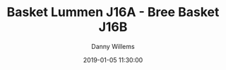 ---
layout: album
title: Basket Lummen J16A - Bree Basket J16B
description: Competitie wedstrijd tussen Basket Lummen J16A en Bree Basket J16B.
date: 2019-01-05 11:30:00
cover: /albums/2019-01-05-Basket-Lummen-J16A-Bree-Basket-J16B/thumbnails/DSC_0301.jpg
author: Danny Willems
archived: true
pagination: 
  enabled: true
  images: true
  imageLayout: image
  itemsPerPage: 64
---